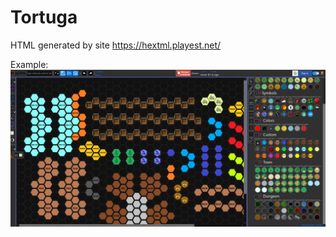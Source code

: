 # Tortuga

HTML generated by site https://hextml.playest.net/

Example:
![tortuga](https://github.com/anihilprj/tortuga/blob/main/images/image.png?raw=true)

